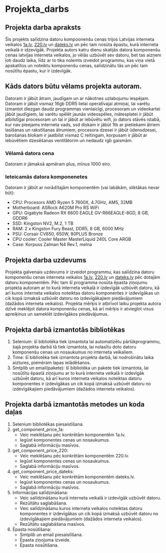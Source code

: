 # Projekta_darbs
## Projekta darba apraksts
Šis projekts salīdzina datoru kompoonenšu cenas trijos Latvijas interneta veikalos [1a.lv](https://1a.lv), [220.lv](https://220.lv) un [dateks.lv](https://dateks.lv) un pēc tam nosūta ēpastu, kurā interneta veikalā ir idzevīgāk. Projekta autors katru dienu skatijās datora komponenšu cenas latvijas interneta veikalos, jo vēlās uzbūvēt sev datoru, bet tas aizņem ļoti daudz laika, līdz ar to tika nolemts izveidot programmu, kas viņa vietā apskatītos un noteiktu komponenšu cenas, salīdzinātu tās un pēc tam nosūtītu ēpastu, kur ir izdevīgāk.
## Kāds dators būtu vēlams projekta autoram.
Datoram ir jābūt ātram, jaudīgam un ar nākotnes uzlabojumu iespējam. Datoram ir jābūt vismaz 16gb DDR5 lielai operatīvajai atmiņai, lai varētu izmantot diezgan daudz programmas vienlaicīgi, procesoram un videokartei jābūt jaudīgiem, lai varētu spēlēt jaunās videospēles, mātesplatei ir jābūt atbilstīgai procesoram un tai ir jābūt ar iebūvētu wifi, jo dators stāvēs istabā, kur nav pieejams interneta vads, ssd diskam ir jābūt 1tb ar pietiekami ātriem lasīšanas un rakstīšanas ātrumiem, procesora dzesei ir jābūt ūdensdzesei, barošanas blokam ir jaatbilst vismaz C reitingam, korpusam ir jābūt ar iebūvētiem dzesēšanas ventilātorim un nedaudz rgb gaismām.
### Vēlamā datora cena 
Datoram ir jāmaksā apmēram plus, mīnus 1000 eiro.
### Ieteicamās datora komponenetes
Datoram ir jābūt ar norādītajām komponentēm (vai labākām, sliktākas nevar būt):
+ CPU: Procesors AMD Ryzen 5 7600X, 4.7GHz, AM5, 32MB
+ Motherboard: ASRock A620M Pro RS WiFi
+ GPU: Gigabyte Radeon RX 6600 EAGLE GV-R66EAGLE-8GD, 8 GB, GDDR6
+ SSD: Kingston NV2, M.2, 1 TB
+ RAM: 2 x Kingston Fury Beast, DDR5, 8 GB, 6000 MHz
+ PSU: Corsair CV650, 650W, 80PLUS Bronze
+ CPU cooler: Cooler Master MasterLiquid 240L Core ARGB
+ Case: Korpuss Zalman N4 Rev.1, melna
## Projekta darba uzdevums
Projekta galvenais uzdevums ir izveidot programmu, kas salīdzina datoru komponenšu cenas interneta veikalos [1a.lv](https://1a.lv), [220.lv](https://220.lv) un [dateks.lv](https://dateks.lv) pēc dotajām datoru komponentēm. Pēc tam šī programma nosūta ēpasta ziņojumu projekta autoram ar to kurā interneta veikalā ir izdevīgāk uzbūvēt datoru, kā arī kuros interneta veikalos noteiktas datoru komponentes ir izdevīgākas un cik kopā izmaksā uzbūvēt datoru no izdevīgākajiem piedāvājumiem (dažādos interneta veikalos). Projekta mērķis ir atbrīvot laiku projekta autora dzīvē meklējot datora komponenšu cenas, kā arī mērķis ir atvieglot visus apreiķinus un sameklēt izdevīgākos piedāvājumus.
## Projekta darbā izmantotās bibliotēkas
1. Selenium: šī bibliotēka tiek izmantota lai automatizētu pārlūkprogrammu, šajā projekta darbā tā tiek izmantota, lai nolasītu doto datoru komponenšu cenas un nosaukumus no interneta veikaliem.
2. Time: šī bibliotēka tiek izmantota projekta darbā, lai nodrošinātu laika aiztures, piemēram lapas ielādēšanos.
3. Smtplib un email(pakete): šī bibliotēka un pakete tiek izmantota, lai nosūtītu ēpastā ziņojumu ar to kurā interneta veikalā ir izdevīgāk uzbūvēt datoru, kā arī kuros interneta veikalos noteiktas datoru komponentes ir izdevīgākas un cik kopā izmaksā uzbūvēt datoru no izdevīgākajiem piedāvājumiem (dažādos interneta veikalos).
## Projekta darbā izmantotās metodes un koda daļas
1. Selenium bibliotēkas piesaistīšana.
2. get_component_price_1a:
   - Veic meklēšanu pēc konkrētām komponentēm 1a.lv.
   - Iegūst komponentes cenas un nosaukumus.
   - Saglabā informāciju masīvos.
2. get_component_price_220:
   - Veic meklēšanu pēc konkrētām komponentēm 220.lv.
   - Iegūst komponentes cenas un nosaukumus.
   - Saglabā informāciju masīvos.
4. get_component_price_dateks:
   - Veic meklēšanu pēc konkrētām komponentēm dateks.lv.
   - Iegūst komponentes cenas un nosaukumus.
   - Saglabā informāciju masīvos.
5. Informācijas salīdzināšana:
   - Veic salīdzināšanu kurā interneta veikalā ir izdevīgāk uzbūvēt datoru.
   - Rezūltātu saglabāšana.
   - Veic salīdzināšanu kuros interneta veikalos noteiktas datoru komponentes ir izdevīgākas un cik kopā izmaksā uzbūvēt datoru no izdevīgākajiem piedāvājumiem (dažādos interneta veikalos).
   - Rezūltātu saglabāšana masīvos.
6. Ēpasta nosūtīšana:
   - Smtplib un email piesaistīšana.
   - Ēpasta ziņojuma izveide.
   - Ēpasta nosūtišana.
